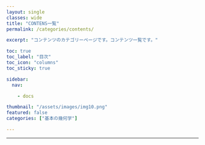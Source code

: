 ```yaml
---
layout: single
classes: wide
title: "CONTENS一覧"
permalink: /categories/contents/

excerpt: "コンテンツのカテゴリーページです。コンテンツ一覧です。"

toc: true
toc_label: "目次"
toc_icon: "columns"
toc_sticky: true

sidebar:
  nav:

    - docs

thumbnail: "/assets/images/img10.png"
featured: false
categories: ["基本の幾何学"]

---
```



---
